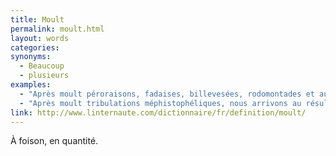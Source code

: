 ```yaml
---
title: Moult
permalink: moult.html
layout: words
categories:
synonyms:
  - Beaucoup
  - plusieurs
examples:
  - "Après moult péroraisons, fadaises, billevesées, rodomontades et autres coquecigrues, nous pouvons reprendre le cours de la vie normale..."
  - "Après moult tribulations méphistophéliques, nous arrivons au résultat annoncé. (équivalent à &quot;Après moult circonlocutions et procrastinations, atteindrons-nous l'apocatastase ?&quot;)"
link: http://www.linternaute.com/dictionnaire/fr/definition/moult/
---
```


À foison, en quantité.
